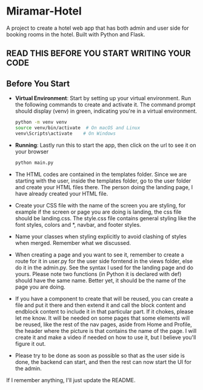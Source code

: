 # Miramar-Hotel

A project to create a hotel web app that has both admin and user side for booking rooms in the hotel. Built with Python and Flask.

## READ THIS BEFORE YOU START WRITING YOUR CODE

## Before You Start

- **Virtual Environment**: Start by setting up your virtual environment. Run the following commands to create and activate it. The command prompt should display (venv) in green, indicating you're in a virtual environment.

   ```bash
   python -m venv venv
   source venv/bin/activate  # On macOS and Linux
   venv\Scripts\activate    # On Windows

   
- **Running**: Lastly run this to start the app, then click on the url to see it on your browser
   ```bash
   python main.py

- The HTML codes are contained in the templates folder. Since we are starting with the user, inside the templates folder, go to the user folder and create your HTML files there. The person doing the landing page, I have already created your HTML file.

- Create your CSS file with the name of the screen you are styling, for example if the screen or page you are doing is landing, the css file should be landing.css. The style.css file contains general styling like the font styles, colors and *, navbar, and footer styles.

- Name your classes when styling explicitly to avoid clashing of styles when merged. Remember what we discussed.

- When creating a page and you want to see it, remember to create a route for it in user.py for the user side forntend in the views folder, else do it in the admin.py. See the syntax I used for the landing page and do yours. Please note two functions (in Python it is declared with def) should have the same name. Better yet, it should be the name of the page you are doing.

- If you have a component to create that will be reused, you can create a file and put it there and then extend it and call the block content and endblock content to include it in that particular part. If it chokes, please let me know. It will be needed on some pages that some elements will be reused, like the rest of the nav pages, aside from Home and Profile, the header where the picture is that contains the name of the page. I will create it and make a video if needed on how to use it, but I believe you'll figure it out.

- Please try to be done as soon as possible so that as the user side is done, the backend can start, and then the rest can now start the UI for the admin.

If I remember anything, I'll just update the README.



